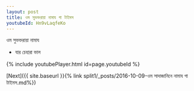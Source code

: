 ```yaml
---
layout: post
title: ওম সুভক্তরায়া নামায গা টাইমস
youtubeId: Hn9vLaqfeKo
---
```

 
 
 ওম সুভক্তরায়া নামায  
 
 -  যার চেহারা ভাল 
 
  
 
  
 
 
 
 
 
 


{% include youtubePlayer.html id=page.youtubeId %}
 
[Next]({{ site.baseurl }}{% link  split1/_posts/2016-10-09-ওম সাদাজানিনে নামায গা টাইমস.md%})
 
